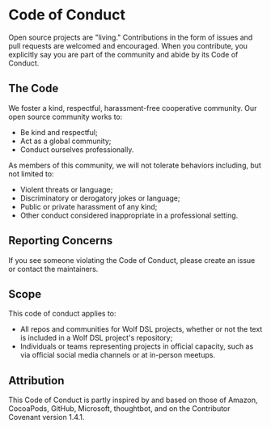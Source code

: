 # Code of Conduct

Open source projects are "living." Contributions in the form of issues and pull requests are welcomed and encouraged. When you contribute, you explicitly say you are part of the community and abide by its Code of Conduct.

## The Code

We foster a kind, respectful, harassment-free cooperative community. Our open source community works to:

- Be kind and respectful;
- Act as a global community;
- Conduct ourselves professionally.

As members of this community, we will not tolerate behaviors including, but not limited to:

- Violent threats or language;
- Discriminatory or derogatory jokes or language;
- Public or private harassment of any kind;
- Other conduct considered inappropriate in a professional setting.

## Reporting Concerns

If you see someone violating the Code of Conduct, please create an issue or contact the maintainers.

## Scope

This code of conduct applies to:

- All repos and communities for Wolf DSL projects, whether or not the text is included in a Wolf DSL project's repository;
- Individuals or teams representing projects in official capacity, such as via official social media channels or at in-person meetups.

## Attribution

This Code of Conduct is partly inspired by and based on those of Amazon, CocoaPods, GitHub, Microsoft, thoughtbot, and on the Contributor Covenant version 1.4.1.
